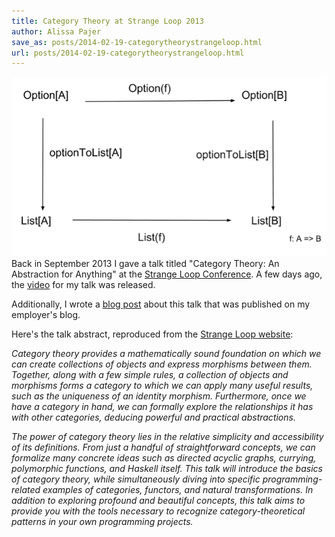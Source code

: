 ```yaml
---
title: Category Theory at Strange Loop 2013
author: Alissa Pajer
save_as: posts/2014-02-19-categorytheorystrangeloop.html
url: posts/2014-02-19-categorytheorystrangeloop.html
---
```


![diagram](/images/diagram.png "diagram")
Back in September 2013 I gave a talk titled "Category Theory: An Abstraction for Anything" at the [Strange Loop Conference](https://thestrangeloop.com/). A few days ago, the [video](http://www.infoq.com/presentations/category-theory) for my talk was released. 

Additionally, I wrote a [blog post](http://engineering.richrelevance.com/closing-the-loop-on-category-theory-polymorphism-currying-and-more/) about this talk that was published on my employer's blog. 

Here's the talk abstract, reproduced from the [Strange Loop website](https://thestrangeloop.com/sessions/category-theory-an-abstraction-for-anything):

*Category theory provides a mathematically sound foundation on which we can create collections of objects and express morphisms between them. Together, along with a few simple rules, a collection of objects and morphisms forms a category to which we can apply many useful results, such as the uniqueness of an identity morphism. Furthermore, once we have a category in hand, we can formally explore the relationships it has with other categories, deducing powerful and practical abstractions.*

*The power of category theory lies in the relative simplicity and accessibility of its definitions. From just a handful of straightforward concepts, we can formalize many concrete ideas such as directed acyclic graphs, currying, polymorphic functions, and Haskell itself. This talk will introduce the basics of category theory, while simultaneously diving into specific programming-related examples of categories, functors, and natural transformations. In addition to exploring profound and beautiful concepts, this talk aims to provide you with the tools necessary to recognize category-theoretical patterns in your own programming projects.*
